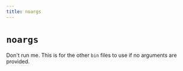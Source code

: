 ```yaml
---
title: noargs
---
```


# `noargs`
Don't run me. This is for the other `bin` files to use if no arguments are provided.
